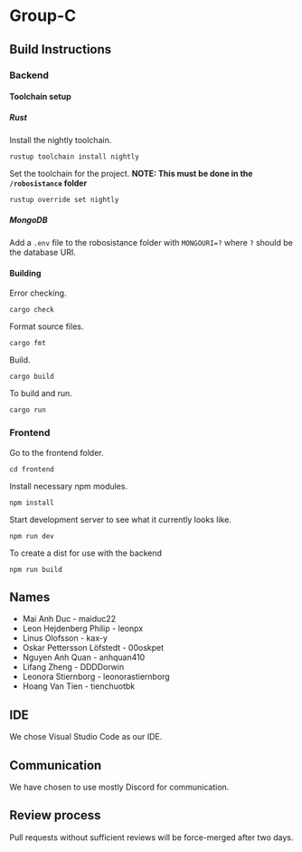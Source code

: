 # Group-C

## Build Instructions

### Backend
#### Toolchain setup
##### Rust
Install the nightly toolchain.

`rustup toolchain install nightly`

Set the toolchain for the project.
**NOTE: This must be done in the `/robosistance` folder**

`rustup override set nightly`

##### MongoDB

Add a `.env` file to the robosistance folder with `MONGOURI=?` where `?` should be the database URI.

#### Building
Error checking.

`cargo check`

Format source files.

`cargo fmt`

Build.

`cargo build`

To build and run.

`cargo run`

### Frontend
Go to the frontend folder.

`cd frontend`

Install necessary npm modules.

`npm install`

Start development server to see what it currently looks like.

`npm run dev`

To create a dist for use with the backend

`npm run build`

## Names
- Mai Anh Duc - maiduc22
- Leon Hejdenberg Philip - leonpx
- Linus Olofsson - kax-y
- Oskar Pettersson Löfstedt - 00oskpet
- Nguyen Anh Quan - anhquan410
- Lifang Zheng - DDDDorwin 
- Leonora Stiernborg - leonorastiernborg
- Hoang Van Tien - tienchuotbk

## IDE
We chose Visual Studio Code as our IDE.

## Communication
We have chosen to use mostly Discord for communication.

## Review process
Pull requests without sufficient reviews will be force-merged after two days.
